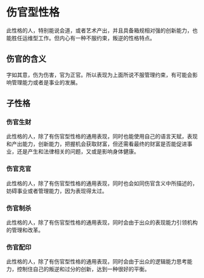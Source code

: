 # 伤官型性格

此性格的人，特别能说会道，或者艺术产出，并且具备箱规相对强的创新能力，也能胜任运维型工作。但内心有一种不服约束，叛逆的性格特点。

## 伤官的含义

字如其意，伤为伤害，官为正官。所以表现为上面所说不服管理约束，有可能会影响管理能力或者是事业的发展。

## 子性格

### 伤官生财

此性格的人，除了有伤官型性格的通用表现，同时也能使用自己的语言天赋，表现和产出能力，创新能力，把握机会获取财富，但还需看最终的财富是否能促进事业，还是产生和法律相关的问题，又或是影响身体健康。

### 伤官克官

此性格的人，除了有伤官型性格的通用表现，同时也会如同伤官含义中所描述的，妨碍事业或者管理能力，因为表现得太过。

### 伤官制杀

此性格的人，除了有伤官型性格的通用表现，同时会由于出众的表现能力引领机构的管理和改革。

### 伤官配印

此性格的人，除了有伤官型性格的通用表现，同时会由于出众的逻辑能力思考能力，控制住自己的叛逆和过分的创新，达到一种很好的平衡。

